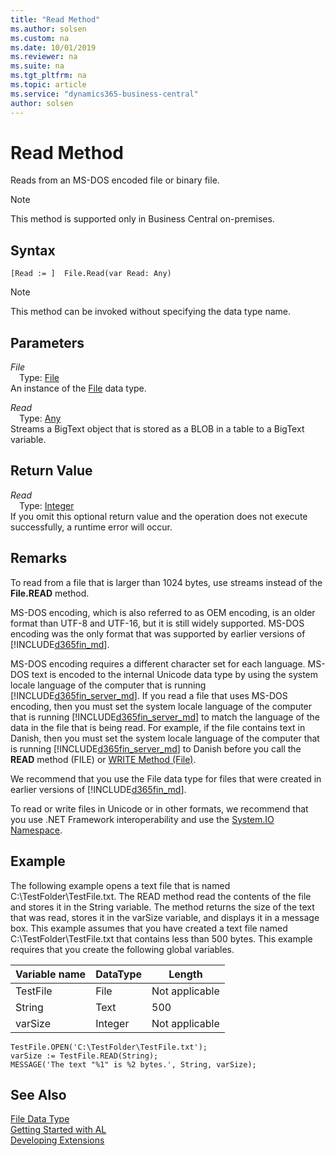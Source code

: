 ```yaml
---
title: "Read Method"
ms.author: solsen
ms.custom: na
ms.date: 10/01/2019
ms.reviewer: na
ms.suite: na
ms.tgt_pltfrm: na
ms.topic: article
ms.service: "dynamics365-business-central"
author: solsen
---
```

[//]: # (START>DO_NOT_EDIT)
[//]: # (IMPORTANT:Do not edit any of the content between here and the END>DO_NOT_EDIT.)
[//]: # (Any modifications should be made in the .xml files in the ModernDev repo.)
# Read Method
Reads from an MS-DOS encoded file or binary file.

> [!NOTE]
> This method is supported only in Business Central on-premises.

## Syntax
```
[Read := ]  File.Read(var Read: Any)
```
> [!NOTE]  
> This method can be invoked without specifying the data type name.  
## Parameters
*File*  
&emsp;Type: [File](file-data-type.md)  
An instance of the [File](file-data-type.md) data type.  

*Read*  
&emsp;Type: [Any](../any/any-data-type.md)  
Streams a BigText object that is stored as a BLOB in a table to a BigText variable.  


## Return Value
*Read*  
&emsp;Type: [Integer](../integer/integer-data-type.md)  
If you omit this optional return value and the operation does not execute successfully, a runtime error will occur.    


[//]: # (IMPORTANT: END>DO_NOT_EDIT)

## Remarks  
 To read from a file that is larger than 1024 bytes, use streams instead of the **File.READ** method.  
 <!-- For more information, see [How to: Use Streams to Read from Text Files](How-to-Use-Streams-to-Read-from-Text-Files.md).  
 --> 
  
 MS-DOS encoding, which is also referred to as OEM encoding, is an older format than UTF-8 and UTF-16, but it is still widely supported. MS-DOS encoding was the only format that was supported by earlier versions of [!INCLUDE[d365fin_md](../../includes/d365fin_md.md)].  
  
 MS-DOS encoding requires a different character set for each language. MS-DOS text is encoded to the internal Unicode data type by using the system locale language of the computer that is running [!INCLUDE[d365fin_server_md](../../includes/d365fin_server_md.md)]. If you read a file that uses MS-DOS encoding, then you must set the system locale language of the computer that is running [!INCLUDE[d365fin_server_md](../../includes/d365fin_server_md.md)] to match the language of the data in the file that is being read. For example, if the file contains text in Danish, then you must set the system locale language of the computer that is running [!INCLUDE[d365fin_server_md](../../includes/d365fin_server_md.md)] to Danish before you call the **READ** method \(FILE\) or [WRITE Method \(File\)](../../methods/devenv-write-method-file.md).  
  
 We recommend that you use the File data type for files that were created in earlier versions of [!INCLUDE[d365fin_md](../../includes/d365fin_md.md)].  
  
 To read or write files in Unicode or in other formats, we recommend that you use .NET Framework interoperability and use the [System.IO Namespace](http://go.microsoft.com/fwlink/?LinkId=262250).  
  
## Example  
 The following example opens a text file that is named C:\\TestFolder\\TestFile.txt. The READ method read the contents of the file and stores it in the String variable. The method returns the size of the text that was read, stores it in the varSize variable, and displays it in a message box. This example assumes that you have created a text file named C:\\TestFolder\\TestFile.txt that contains less than 500 bytes. This example requires that you create the following global variables.  
  
|Variable name|DataType|Length|  
|-------------------|--------------|------------|  
|TestFile|File|Not applicable|  
|String|Text|500|  
|varSize|Integer|Not applicable|  
  
```  
TestFile.OPEN('C:\TestFolder\TestFile.txt');  
varSize := TestFile.READ(String);  
MESSAGE('The text "%1" is %2 bytes.', String, varSize);  
```  
  

## See Also
[File Data Type](file-data-type.md)  
[Getting Started with AL](../../devenv-get-started.md)  
[Developing Extensions](../../devenv-dev-overview.md)